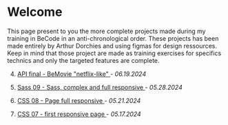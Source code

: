 # Welcome

This page present to you the more complete projects made during my training in BeCode in an anti-chronological order.
These projects has been made entirely by Arthur Dorchies and using figmas for design ressources.
Keep in mind that those project are made as training exercises for specifics technics and only the targeted features are complete.

4. <a target="_blank" href="https://artdorc.github.io/BECODE-CSS-pixel-perfect/BeMovie"> API final - BeMovie "netflix-like" </a> - *06.19.2024*

3. <a target="_blank" href="https://artdorc.github.io/BECODE-CSS-pixel-perfect/09-Bonus-Sass">Sass 09 - Sass, complex and full responsive </a> - *05.28.2024*

2. <a target="_blank" href="https://artdorc.github.io/BECODE-CSS-pixel-perfect/08-ultimate-CSS">CSS 08 - Page full responsive </a> - *05.21.2024*
   
1. <a target="_blank" href="https://artdorc.github.io/BECODE-CSS-pixel-perfect/07-final-CSS-grid-responsive"> CSS 07 - first responsive page </a> - *05.17.2024*






